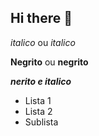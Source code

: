 ## Hi there 👋
<!-- Cabeçalhos
# Título 1
## Título 2
### Título 3
#### Título 4
##### Título 5
###### Título 6
!-->
*italico* ou _italico_

**Negrito** ou __negrito__

___nerito e italico___

- Lista 1
- Lista 2
 - Sublista

<!--
**SamuelProfissional/SamuelProfissional** is a ✨ _special_ ✨ repository because its `README.md` (this file) appears on your GitHub profile.

Here are some ideas to get you started:

- 🔭 I’m currently working on ...
- 🌱 I’m currently learning ...
- 👯 I’m looking to collaborate on ...
- 🤔 I’m looking for help with ...
- 💬 Ask me about ...
- 📫 How to reach me: ...
- ⚡ Fun fact: ...
-->

